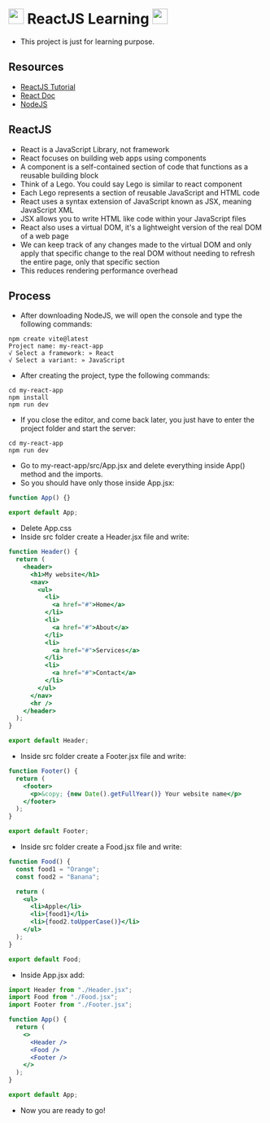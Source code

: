 # <img src="https://user-images.githubusercontent.com/25181517/183897015-94a058a6-b86e-4e42-a37f-bf92061753e5.png" alt="react" width="30" height="30"/> ReactJS Learning <img src="https://user-images.githubusercontent.com/25181517/183897015-94a058a6-b86e-4e42-a37f-bf92061753e5.png" alt="react" width="30" height="30"/>

- This project is just for learning purpose.

## Resources

- [ReactJS Tutorial](https://www.youtube.com/watch?v=CgkZ7MvWUAA)
- [React Doc](https://react.dev/reference/react/useState)
- [NodeJS](https://nodejs.org/en)

## ReactJS

- React is a JavaScript Library, not framework
- React focuses on building web apps using components
- A component is a self-contained section of code that functions as a reusable building block
- Think of a Lego. You could say Lego is similar to react component
- Each Lego represents a section of reusable JavaScript and HTML code
- React uses a syntax extension of JavaScript known as JSX, meaning JavaScript XML
- JSX allows you to write HTML like code within your JavaScript files
- React also uses a virtual DOM, it's a lightweight version of the real DOM of a web page
- We can keep track of any changes made to the virtual DOM and only apply that specific change to the real DOM without needing to refresh the entire page, only that specific section
- This reduces rendering performance overhead

## Process

- After downloading NodeJS, we will open the console and type the following commands:

```
npm create vite@latest
Project name: my-react-app
√ Select a framework: » React
√ Select a variant: » JavaScript
```

- After creating the project, type the following commands:

```
cd my-react-app
npm install
npm run dev
```

- If you close the editor, and come back later, you just have to enter the project folder and start the server:

```
cd my-react-app
npm run dev
```

- Go to my-react-app/src/App.jsx and delete everything inside App() method and the imports.
- So you should have only those inside App.jsx:

```jsx
function App() {}

export default App;
```

- Delete App.css
- Inside src folder create a Header.jsx file and write:

```jsx
function Header() {
  return (
    <header>
      <h1>My website</h1>
      <nav>
        <ul>
          <li>
            <a href="#">Home</a>
          </li>
          <li>
            <a href="#">About</a>
          </li>
          <li>
            <a href="#">Services</a>
          </li>
          <li>
            <a href="#">Contact</a>
          </li>
        </ul>
      </nav>
      <hr />
    </header>
  );
}

export default Header;
```

- Inside src folder create a Footer.jsx file and write:

```jsx
function Footer() {
  return (
    <footer>
      <p>&copy; {new Date().getFullYear()} Your website name</p>
    </footer>
  );
}

export default Footer;
```

- Inside src folder create a Food.jsx file and write:

```jsx
function Food() {
  const food1 = "Orange";
  const food2 = "Banana";

  return (
    <ul>
      <li>Apple</li>
      <li>{food1}</li>
      <li>{food2.toUpperCase()}</li>
    </ul>
  );
}

export default Food;
```

- Inside App.jsx add:

```jsx
import Header from "./Header.jsx";
import Food from "./Food.jsx";
import Footer from "./Footer.jsx";

function App() {
  return (
    <>
      <Header />
      <Food />
      <Footer />
    </>
  );
}

export default App;
```

- Now you are ready to go!
